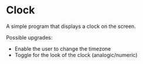 # Clock

A simple program that displays a clock on the screen.

Possible upgrades:
- Enable the user to change the timezone
- Toggle for the look of the clock (analogic/numeric)
